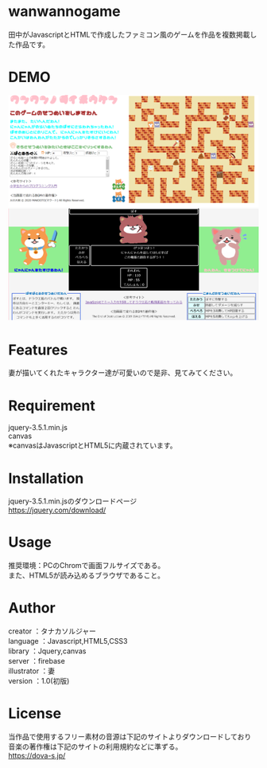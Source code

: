 # wanwannogame
 
 田中がJavascriptとHTMLで作成したファミコン風のゲームを作品を複数掲載した作品です。
 
 # DEMO
 
 ![Demo Image 1](img/daibouken.png)
 ![Demo Image 2](img/battle.png)
 
 # Features
 
 妻が描いてくれたキャラクター達が可愛いので是非、見てみてください。
 
 # Requirement
 
  jquery-3.5.1.min.js  
  canvas  
  ※canvasはJavascriptとHTML5に内蔵されています。  
  
  # Installation
  
  jquery-3.5.1.min.jsのダウンロードページ  
  https://jquery.com/download/
  
  # Usage
  
  推奨環境：PCのChromで画面フルサイズである。  
  また、HTML5が読み込めるブラウザであること。
  
  # Author
  
  creator	    ：タナカソルジャー  
  language	  ：Javascript,HTML5,CSS3  
  library	    ：Jquery,canvas  
  server	    ：firebase  
  illustrator	：妻  
  version	    ：1.0(初版)  
  
  # License
  
  当作品で使用するフリー素材の音源は下記のサイトよりダウンロードしており  
  音楽の著作権は下記のサイトの利用規約などに準ずる。  
  https://dova-s.jp/
  

